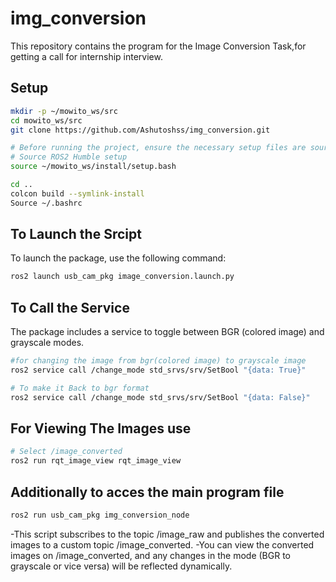 # img_conversion
This repository contains the program for the Image Conversion Task,for getting a call for internship interview.

## Setup
```bash
mkdir -p ~/mowito_ws/src
cd mowito_ws/src
git clone https://github.com/Ashutoshss/img_conversion.git

# Before running the project, ensure the necessary setup files are sourced. Add the following line to your ~/.bashrc file to automatically source the workspace on every terminal launch:
# Source ROS2 Humble setup
source ~/mowito_ws/install/setup.bash

cd ..
colcon build --symlink-install
Source ~/.bashrc

```

## To Launch the Srcipt 
To launch the package, use the following command:
```bash
ros2 launch usb_cam_pkg image_conversion.launch.py 
```
## To Call the Service 
The package includes a service to toggle between BGR (colored image) and grayscale modes.
```bash
#for changing the image from bgr(colored image) to grayscale image
ros2 service call /change_mode std_srvs/srv/SetBool "{data: True}"

# To make it Back to bgr format
ros2 service call /change_mode std_srvs/srv/SetBool "{data: False}"
```

## For Viewing The Images use
```bash
# Select /image_converted
ros2 run rqt_image_view rqt_image_view
```
## Additionally to acces the main program file 
```bash
ros2 run usb_cam_pkg img_conversion_node
```
-This script subscribes to the topic /image_raw and publishes the converted images to a custom topic /image_converted.
-You can view the converted images on /image_converted, and any changes in the mode (BGR to grayscale or vice versa) will be reflected dynamically.
